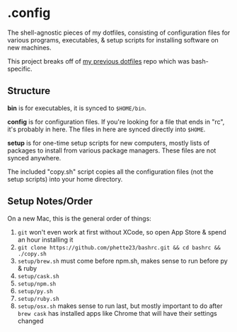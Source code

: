# .config

The shell-agnostic pieces of my dotfiles, consisting of configuration files for various programs, executables, & setup scripts for installing software on new machines.

This project breaks off of [my previous dotfiles](https://github.com/phette23/my-dotfiles/) repo which was bash-specific.

## Structure

**bin** is for executables, it is synced to `$HOME/bin`.

**config** is for configuration files. If you're looking for a file that ends in "rc", it's probably in here. The files in here are synced directly into `$HOME`.

**setup** is for one-time setup scripts for new computers, mostly lists of packages to install from various package managers. These files are not synced anywhere.

The included "copy.sh" script copies all the configuration files (not the setup scripts) into your home directory.

## Setup Notes/Order

On a new Mac, this is the general order of things:

1. `git` won't even work at first without XCode, so open App Store & spend an hour installing it
1. `git clone https://github.com/phette23/bashrc.git && cd bashrc && ./copy.sh`
1. `setup/brew.sh` must come before npm.sh, makes sense to run before py & ruby
1. `setup/cask.sh`
1. `setup/npm.sh`
1. `setup/py.sh`
1. `setup/ruby.sh`
1. `setup/osx.sh` makes sense to run last, but mostly important to do after `brew cask` has installed apps like Chrome that will have their settings changed
